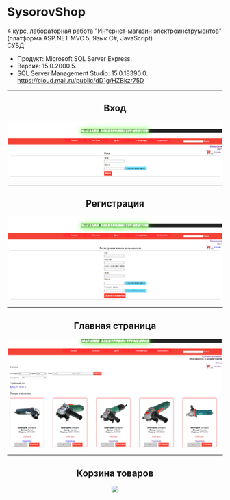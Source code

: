 # SysorovShop
4 курс, лабораторная работа "Интернет-магазин электроинструментов" (платформа ASP.NET MVC 5, Язык С#, JavaScript)  
СУБД:  
- Продукт: Microsoft SQL Server Express. 
- Версия: 15.0.2000.5. 
- SQL Server Management Studio: 15.0.18390.0.  
https://cloud.mail.ru/public/dD1g/HZBkzr75D
<hr/>
<h2 align="center">Вход</h2>
<p align="center">
  <a href="https://raw.githubusercontent.com/kontr24/SysorovShop/37e4abd2a2a679ab5e350dd1520966fa509c9dc9/ScreenshotsApplication/Entrance.png"><img src="https://github.com/kontr24/SysorovShop/blob/37e4abd2a2a679ab5e350dd1520966fa509c9dc9/ScreenshotsApplication/Entrance.png"></img></a>
</p>
<hr/>
<h2 align="center">Регистрация</h2>
<p align="center">
  <a href="https://raw.githubusercontent.com/kontr24/SysorovShop/e4a5457ce3c44fcb6398aabde6d37a8ac4d780c4/ScreenshotsApplication/RegistrationPage.png"><img src="https://github.com/kontr24/SysorovShop/blob/e4a5457ce3c44fcb6398aabde6d37a8ac4d780c4/ScreenshotsApplication/RegistrationPage.png"></img></a>
</p>
<hr/>
<h2 align="center">Главная страница</h2>
<p align="center">
  <a href="https://raw.githubusercontent.com/kontr24/SysorovShop/db77753ad8b38622c496e24cbe0adef7b39fe18d/ScreenshotsApplication/HomePage.png"><img src="https://github.com/kontr24/SysorovShop/blob/db77753ad8b38622c496e24cbe0adef7b39fe18d/ScreenshotsApplication/HomePage.png"></img></a>
</p>
<hr/>
<h2 align="center">Корзина товаров</h2>
<p align="center">
  <a href="https://raw.githubusercontent.com/kontr24/SysorovShop/41b5390e679541de747bfd3254ec24c0a1943074/ScreenshotsApplication/ShoppingСart.png"><img src="https://github.com/kontr24/SysorovShop/blob/41b5390e679541de747bfd3254ec24c0a1943074/ScreenshotsApplication/Shopping%D0%A1art.png"></img></a>
</p>
